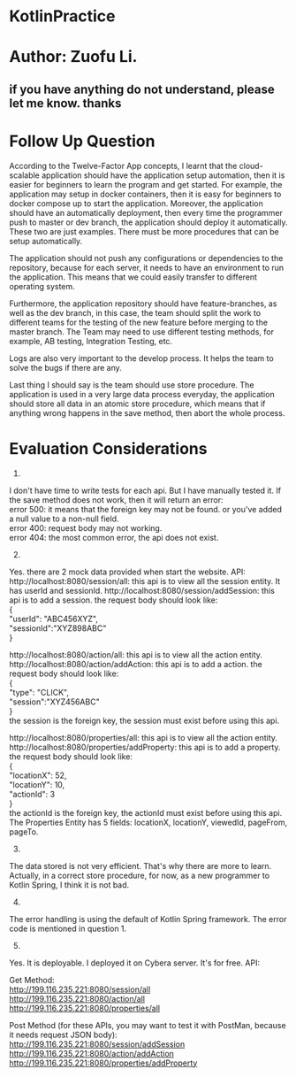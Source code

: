 # KotlinPractice
# Author: Zuofu Li.  
## if you have anything do not understand, please let me know. thanks   
  
# Follow Up Question   
According to the Twelve-Factor App concepts, I learnt that the cloud-scalable application should have the application setup automation, then it is easier for beginners to learn the program and get started. For example, the application may setup in docker containers, then it is easy for beginners to docker compose up to start the application. Moreover, the application should have an automatically deployment, then every time the programmer push to master or dev branch, the application should deploy it automatically. These two are just examples. There must be more procedures that can be setup automatically.   

The application should not push any configurations or dependencies to the repository, because for each server, it needs to have an environment to run the application. This means that we could easily transfer to different operating system.   

Furthermore, the application repository should have feature-branches, as well as the dev branch, in this case, the team should split the work to different teams for the testing of the new feature before merging to the master branch. The Team may need to use different testing methods, for example, AB testing, Integration Testing, etc.   

Logs are also very important to the develop process. It helps the team to solve the bugs if there are any.    

Last thing I should say is the team should use store procedure. The application is used in a very large data process everyday, the application should store all data in an atomic store procedure, which means that if anything wrong happens in the save method, then abort the whole process.    

# Evaluation Considerations  
1.   
I don't have time to write tests for each api. But I have manually tested it. If the save method does not work, then it will return an error:  
error 500: it means that the foreign key may not be found. or you've added a null value to a non-null field.  
error 400: request body may not working.  
error 404: the most common error, the api does not exist.  

2.  
Yes. there are 2 mock data provided when start the website. 
API:  
http://localhost:8080/session/all: this api is to view all the session entity. It has userId and sessionId. 
http://localhost:8080/session/addSession: this api is to add a session. the request body should look like:  
{  
	"userId": "ABC456XYZ",  
	"sessionId":"XYZ898ABC"  
}  

http://localhost:8080/action/all: this api is to view all the action entity.  
http://localhost:8080/action/addAction: this api is to add a action. the request body should look like:  
{  
	"type": "CLICK",  
	"session":"XYZ456ABC"  
}  
the session is the foreign key, the session must exist before using this api.  

http://localhost:8080/properties/all: this api is to view all the action entity.  
http://localhost:8080/properties/addProperty: this api is to add a property. the request body should look like:  
{  
	"locationX": 52,  
	"locationY": 10,  
	"actionId": 3   
}  
the actionId is the foreign key, the actionId must exist before using this api.   
The Properties Entity has 5 fields: locationX, locationY, viewedId, pageFrom, pageTo.   

3.  
The data stored is not very efficient. That's why there are more to learn. Actually, in a correct store procedure, for now, as a new programmer to Kotlin Spring, I think it is not bad.  

4.  
The error handling is using the default of Kotlin Spring framework. The error code is mentioned in question 1.  

5.  
Yes. It is deployable. I deployed it on Cybera server. It's for free. 
API:  

Get Method:  
http://199.116.235.221:8080/session/all  
http://199.116.235.221:8080/action/all    
http://199.116.235.221:8080/properties/all   

Post Method (for these APIs, you may want to test it with PostMan, because it needs request JSON body):  
http://199.116.235.221:8080/session/addSession  
http://199.116.235.221:8080/action/addAction  
http://199.116.235.221:8080/properties/addProperty  
